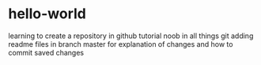 # hello-world
learning to create a repository in github tutorial
noob in all things git
adding readme files in branch master for explanation of changes and how to commit saved changes
